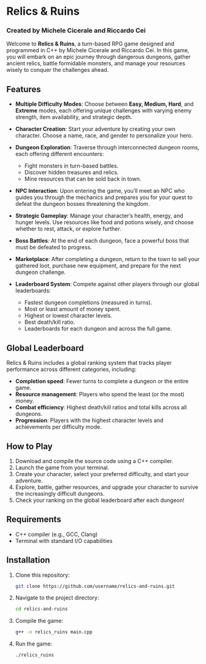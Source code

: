 # Relics & Ruins

### Created by Michele Cicerale and Riccardo Cei

Welcome to **Relics & Ruins**, a turn-based RPG game designed and programmed in C++ by Michele Cicerale and Riccardo Cei. In this game, you will embark on an epic journey through dangerous dungeons, gather ancient relics, battle formidable monsters, and manage your resources wisely to conquer the challenges ahead.

## Features

- **Multiple Difficulty Modes**: Choose between **Easy, Medium, Hard**, and **Extreme** modes, each offering unique challenges with varying enemy strength, item availability, and strategic depth.
  
- **Character Creation**: Start your adventure by creating your own character. Choose a name, race, and gender to personalize your hero.

- **Dungeon Exploration**: Traverse through interconnected dungeon rooms, each offering different encounters:
  - Fight monsters in turn-based battles.
  - Discover hidden treasures and relics.
  - Mine resources that can be sold back in town.
  
- **NPC Interaction**: Upon entering the game, you’ll meet an NPC who guides you through the mechanics and prepares you for your quest to defeat the dungeon bosses threatening the kingdom.

- **Strategic Gameplay**: Manage your character’s health, energy, and hunger levels. Use resources like food and potions wisely, and choose whether to rest, attack, or explore further.

- **Boss Battles**: At the end of each dungeon, face a powerful boss that must be defeated to progress.

- **Marketplace**: After completing a dungeon, return to the town to sell your gathered loot, purchase new equipment, and prepare for the next dungeon challenge.

- **Leaderboard System**: Compete against other players through our global leaderboards:
  - Fastest dungeon completions (measured in turns).
  - Most or least amount of money spent.
  - Highest or lowest character levels.
  - Best death/kill ratio.
  - Leaderboards for each dungeon and across the full game.

## Global Leaderboard

Relics & Ruins includes a global ranking system that tracks player performance across different categories, including:
- **Completion speed**: Fewer turns to complete a dungeon or the entire game.
- **Resource management**: Players who spend the least (or the most) money.
- **Combat efficiency**: Highest death/kill ratios and total kills across all dungeons.
- **Progression**: Players with the highest character levels and achievements per difficulty mode.

## How to Play

1. Download and compile the source code using a C++ compiler.
2. Launch the game from your terminal.
3. Create your character, select your preferred difficulty, and start your adventure.
4. Explore, battle, gather resources, and upgrade your character to survive the increasingly difficult dungeons.
5. Check your ranking on the global leaderboard after each dungeon!

## Requirements

- C++ compiler (e.g., GCC, Clang)
- Terminal with standard I/O capabilities

## Installation

1. Clone this repository:
   ```bash
   git clone https://github.com/username/relics-and-ruins.git
   ```
2. Navigate to the project directory:
   ```bash
   cd relics-and-ruins
   ```
3. Compile the game:
   ```bash
   g++ -o relics_ruins main.cpp
   ```
4. Run the game:
   ```bash
   ./relics_ruins
   ```
